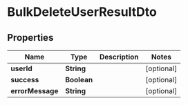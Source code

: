 

# BulkDeleteUserResultDto


## Properties

| Name | Type | Description | Notes |
|------------ | ------------- | ------------- | -------------|
|**userId** | **String** |  |  [optional] |
|**success** | **Boolean** |  |  [optional] |
|**errorMessage** | **String** |  |  [optional] |



